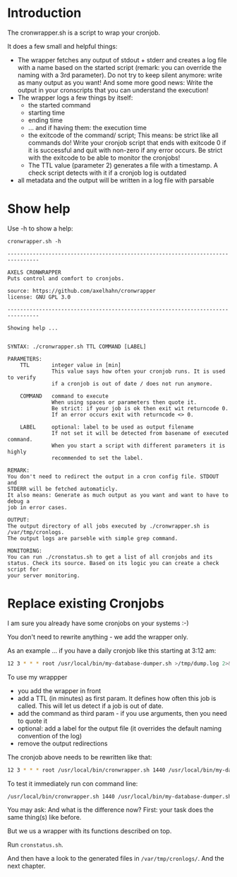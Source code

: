# Introduction

The cronwrapper.sh is a script to wrap your cronjob. 

It does a few small and helpful things:

* The wrapper fetches any output of stdout + stderr and creates a log file with a name based on the started script 
  (remark: you can override the naming with a 3rd parameter).
  Do not try to keep silent anymore: write as many output as you want! 
  And some more good news: Write the output in your cronscripts that you can understand the execution!
* The wrapper logs a few things by itself: 
  * the started command
  * starting time
  * ending time
  * ... and if having them: the execution time
  * the exitcode of the command/ script;
    This means: be strict like all commands do! Write your cronjob script that
    ends with exitcode 0 if it is successful and quit with non-zero if any
    error occurs. Be strict with the exitcode to be able to monitor the cronjobs!
  * The TTL value (parameter 2) generates a file with a timestamp. A check
    script detects with it if a cronjob log is outdated
* all metadata and the output will be written in a log file with parsable

# Show help

Use -h to show a help:

```text
cronwrapper.sh -h

--------------------------------------------------------------------------------

AXELS CRONWRAPPER
Puts control and comfort to cronjobs.

source: https://github.com/axelhahn/cronwrapper
license: GNU GPL 3.0

--------------------------------------------------------------------------------

Showing help ...


SYNTAX: ./cronwrapper.sh TTL COMMAND [LABEL]

PARAMETERS:
    TTL       integer value in [min]
              This value says how often your cronjob runs. It is used to verify
              if a cronjob is out of date / does not run anymore.

    COMMAND   command to execute
              When using spaces or parameters then quote it.
              Be strict: if your job is ok then exit wit returncode 0.
              If an error occurs exit with returncode <> 0.

    LABEL     optional: label to be used as output filename
              If not set it will be detected from basename of executed command.
              When you start a script with different parameters it is highly
              recommended to set the label.

REMARK:
You don't need to redirect the output in a cron config file. STDOUT and
STDERR will be fetched automaticly. 
It also means: Generate as much output as you want and want to have to debug a
job in error cases.

OUTPUT:
The output directory of all jobs executed by ./cronwrapper.sh is
/var/tmp/cronlogs.
The output logs are parseble with simple grep command.

MONITORING:
You can run ./cronstatus.sh to get a list of all cronjobs and its
status. Check its source. Based on its logic you can create a check script for
your server monitoring.
```

# Replace existing Cronjobs

I am sure you already have some cronjobs on your systems :-)

You don't need to rewrite anything - we add the wrapper only.

As an example ... if you have a daily cronjob like this starting at 3:12 am:

```bash
12 3 * * * root /usr/local/bin/my-database-dumper.sh >/tmp/dump.log 2>&1
```

To use my wrappper

* you add the wrapper in front
* add a TTL (in minutes) as first param. It defines how often this job is called. This will let us detect if a job is out of date.
* add the command as third param - if you use arguments, then you need to quote it
* optional: add a label for the output file (it overrides the default naming convention of the log)
* remove the output redirections

The cronjob above needs to be rewritten like that:

```bash
12 3 * * * root /usr/local/bin/cronwrapper.sh 1440 /usr/local/bin/my-database-dumper.sh
```

To test it immediately run con command line:

```bash
/usr/local/bin/cronwrapper.sh 1440 /usr/local/bin/my-database-dumper.sh
```

You may ask: And what is the difference now?
First: your task does the same thing(s) like before.

But we us a wrapper with its functions described on top.

Run `cronstatus.sh`.

And then have a look to the generated files in `/var/tmp/cronlogs/`. And the next chapter.